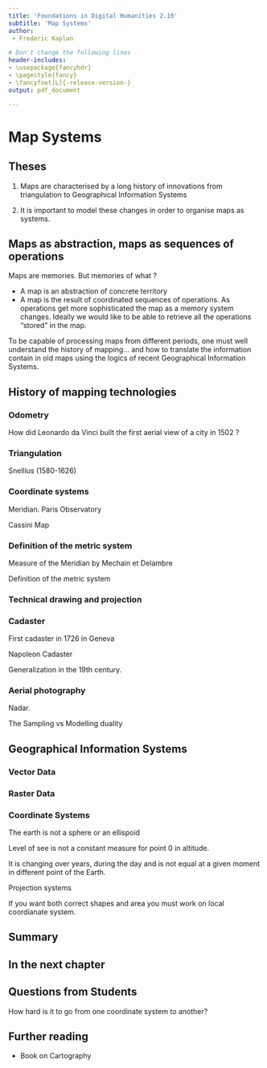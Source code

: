 ```yaml
---
title: 'Foundations in Digital Humanities 2.10'
subtitle: 'Map Systems'
author:
 - Frederic Kaplan

# Don't change the following lines
header-includes:
- \usepackage{fancyhdr}
- \pagestyle{fancy}
- \fancyfoot[L]{-release-version-}
output: pdf_document

---
```


# Map Systems

## Theses

1) Maps are characterised by a long history of innovations from triangulation to Geographical Information Systems

2) It is important to model these changes in order to organise maps as systems.

## Maps as abstraction, maps as sequences of operations

Maps are memories. But memories of what ?

- A map is an abstraction of concrete territory
- A map is the result of coordinated sequences of operations. As operations get more sophisticated the map as a memory system changes. Ideally we would like to be able to retrieve all the operations “stored” in the map.

To be capable of processing maps from different periods, one must well understand the history of mapping… and how to translate the information contain in old maps using the logics of recent Geographical Information Systems.

## History of mapping technologies

### Odometry

How did Leonardo da Vinci built the first aerial view of a city in 1502 ?

### Triangulation

Snellius (1580-1626)

### Coordinate systems

Meridian. Paris Observatory

Cassini Map

### Definition of the metric system

Measure of the Meridian by Mechain et Delambre

Definition of the metric system

### Technical drawing and projection

### Cadaster

First cadaster in 1726 in Geneva

Napoleon Cadaster

Generalization in the 19th century.

### Aerial photography

Nadar.

The Sampling vs Modelling duality

## Geographical Information Systems

### Vector Data

### Raster Data

### Coordinate Systems

The earth is not a sphere or an ellispoid

Level of see is not a constant measure for point 0 in altitude.

It is changing over years, during the day and is not equal at a given moment in different point of the Earth.

Projection systems

If you want both correct shapes and area you must work on local coordianate system.

## Summary



## In the next chapter

## Questions from Students
How hard is it to go from one coordinate system to another?

## Further reading

- Book on Cartography
